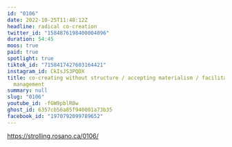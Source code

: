 ```yaml
---
id: "0106"
date: 2022-10-25T11:48:12Z
headline: radical co-creation
twitter_id: "1584876198400004096"
duration: 54:45
moos: true
paid: true
spotlight: true
tiktok_id: "7158417427603164421"
instagram_id: CkIsJS3PQDX
title: co-creating without structure / accepting materialism / facilitation or
  management
summary: null
slug: "0106"
youtube_id: -fGW9pblR8w
ghost_id: 6357cb56a85f940001a73b35
facebook_id: "1970792099789652"
---
```

https://strolling.rosano.ca/0106/
